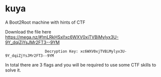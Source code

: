 # kuya
A Boot2Root machine with hints of CTF

Download the file here https://mega.nz/#!mLRkHSxI!xc6WXV0xjTVBiMylyx3U-9Y_dqiZjYsJMr2FT3--9YM
                      
                      Decryption Key: xc6WXV0xjTVBiMylyx3U-9Y_dqiZjYsJMr2FT3--9YM

In total there are 3 flags and you will be required to use some CTF skills to solve it.
